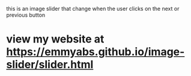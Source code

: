 this is an image slider that change when the user clicks on the next or previous button
# view my website at https://emmyabs.github.io/image-slider/slider.html
